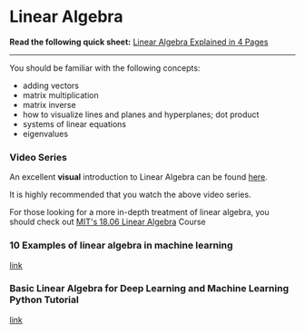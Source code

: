 # Linear Algebra

**Read the following quick sheet:**
[  Linear Algebra Explained in 4 Pages](linear_algebra_in_4pages.pdf)

---

You should be familiar with the following concepts:
* adding vectors
* matrix multiplication
* matrix inverse
* how to visualize lines and planes and hyperplanes; dot product
* systems of linear equations
* eigenvalues

### Video Series

An excellent **visual** introduction to Linear Algebra can be found [here](https://www.youtube.com/watch?v=kjBOesZCoqc&list=PLZHQObOWTQDPD3MizzM2xVFitgF8hE_ab).

It is highly recommended that you watch the above video series.

For those looking for a more in-depth treatment of linear algebra, you should check out [MIT's 18.06 Linear Algebra](https://ocw.mit.edu/courses/mathematics/18-06-linear-algebra-spring-2010/) Course

### 10 Examples of linear algebra in machine learning 
[link](https://machinelearningmastery.com/examples-of-linear-algebra-in-machine-learning/)

### Basic Linear Algebra for Deep Learning and Machine Learning Python Tutorial
[link](https://medium.com/towards-artificial-intelligence/basic-linear-algebra-for-deep-learning-and-machine-learning-ml-python-tutorial-444e23db3e9e)



